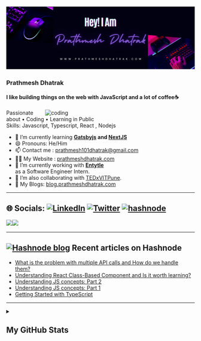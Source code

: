 [![MasterHead](https://github.com/Prathmesh-Dhatrak/Prathmesh-Dhatrak/blob/main/profile_hearder_img.png)](https://github.com/Prathmesh-Dhatrak)
###  Prathmesh Dhatrak

#### I like building things on the web with JavaScript and a lot of coffee☕
<img align="right" alt="coding" width="400" src="https://www.careerguide.com/career/wp-content/uploads/2021/08/Full-Stack-Developer-1.gif">
Passionate about • Coding • Learning in Public <br>
Skills: Javascript, Typescript, React , Nodejs

- 🌱 I’m currently learning **[Gatsbyjs](https://www.gatsbyjs.com/) and [NextJS](https://nextjs.org/)**
- 😄 Pronouns: He/Him 
- 📫 Contact me : [prathmesh101dhatrak@gmail.com](mailto:prathmesh101dhatrak@gmail.com)
- 👨‍💻 My Website : [prathmeshdhatrak.com](https://prathmeshdhatrak.com)
- 🔭 I’m currently working with [**Entytle**](https://entytle.com/) <br>as a Software Engineer Intern.
- 👯 I’m also collaborating with [TEDxVITPune](https://github.com/TEDxVITPune2022).
- 👋 My Blogs: [blog.prathmeshdhatrak.com](https://blog.prathmeshdhatrak.com)

---

## 🌐 Socials: [![LinkedIn](https://img.shields.io/badge/LinkedIn-%230077B5.svg?logo=linkedin&logoColor=white)](https://www.linkedin.com/in/prathmesh-dhatrak/) [![Twitter](https://img.shields.io/badge/Twitter-%231DA1F2.svg?logo=Twitter&logoColor=white)](https://twitter.com/Prathmesh007_SD) [![hashnode](http://img.shields.io/badge/-Hashnode-2962ff?style=flat&logo=hashnode&logoColor=white)](https://hashnode.com/@prathmesh-dhatrak)

<a href="https://twitter.com/Prathmesh007_SD" target="_blank" rel="noreferrer"><img
src="https://img.shields.io/twitter/follow/Prathmesh007_SD?logo=twitter&style=for-the-badge&color=0891b2&labelColor=1c1917"
/></a><a href="https://www.github.com/Arindam200" target="_blank" rel="noreferrer"><img
src="https://img.shields.io/github/followers/Prathmesh-Dhatrak?logo=github&style=for-the-badge&color=0891b2&labelColor=1c1917" /></a>

 

---
## <a href="https://blog.prathmeshdhatrak.com/"><img src="https://github.com/Arindam200/Arindam200/blob/main/CDyAuTy75.png" title="Hashnode" alt="Hashnode blog" width="25"/></a> Recent articles on Hashnode

<!-- BLOG-POST-LIST:START -->
- [What is the problem with multiple API calls and How do we handle them?](https://blog.prathmeshdhatrak.com/multiple-api-calls-in-react)
- [Understanding React Class-Based Component 
and Is it worth learning?](https://blog.prathmeshdhatrak.com/understanding-react-class-based-component)
- [Understanding JS concepts: Part 2](https://blog.prathmeshdhatrak.com/understanding-js-concepts-part-2)
- [Understanding JS concepts: Part 1](https://blog.prathmeshdhatrak.com/understanding-js-concepts-part-1)
- [Getting Started with TypeScript](https://blog.prathmeshdhatrak.com/getting-started-with-typescript)
<!-- BLOG-POST-LIST:END -->
---

<details>

<summary><h2>My GitHub Stats</h2></summary>

<div align = "center">

<h2>My GitHub Stats<img src="https://github.githubassets.com/images/spinners/octocat-spinner-64.gif"/></h2>

</div>


<div align="center">
<table>
<tr>
<td width="45%">
<a href="http://www.github.com/Arindam200"><img src="https://github-readme-stats.vercel.app/api?username=Prathmesh-Dhatrak&show_icons=true&hide=&count_private=true&title_color=0891b2&text_color=ffffff&icon_color=0891b2&bg_color=1c1917&hide_border=true&show_icons=true" alt="Arindam200's GitHub stats" /></a> 

</td>
<td width="45%">
 <a href="http://www.github.com/Arindam200"><img src="https://github-readme-streak-stats.herokuapp.com/?user=Prathmesh-Dhatrak&stroke=ffffff&background=1c1917&ring=0891b2&fire=0891b2&currStreakNum=ffffff&currStreakLabel=0891b2&sideNums=ffffff&sideLabels=ffffff&dates=ffffff&hide_border=true" /></a>
 
</table>
</div>
</td>
</tr>


---

<a href="http://www.github.com/v"><img src="https://activity-graph.herokuapp.com/graph?username=Prathmesh-Dhatrak&bg_color=1c1917&color=ffffff&line=0891b2&point=ffffff&area_color=1c1917&area=true&hide_border=true&custom_title=GitHub%20Commits%20Graph" alt="GitHub Commits Graph" /></a>

---
</details>
